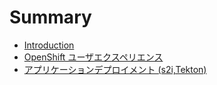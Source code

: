 # Summary

* [Introduction](README.md)
* [OpenShift ユーザエクスペリエンス](modules/chap-3.md)
* [アプリケーションデプロイメント (s2i,Tekton)](modules/chap-4.md)

